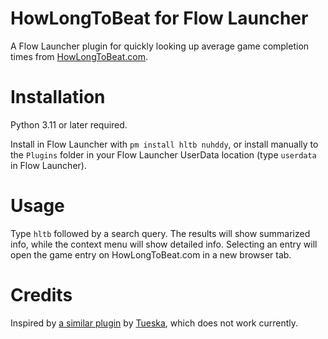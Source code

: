 # HowLongToBeat for Flow Launcher

A Flow Launcher plugin for quickly looking up average game completion times
from [HowLongToBeat.com](https://howlongtobeat.com/).

# Installation

Python 3.11 or later required.

Install in Flow Launcher with `pm install hltb nuhddy`, or install manually to the `Plugins` folder in your Flow Launcher UserData
location (type `userdata` in Flow Launcher).

# Usage

Type `hltb` followed by a search query. The results will show summarized info,
while the context menu will show detailed info. Selecting an entry will
open the game entry on HowLongToBeat.com in a new browser tab.

# Credits

Inspired by [a similar plugin](https://github.com/Tueska/fl-howlongtobeat) by
[Tueska](https://github.com/Tueska), which does not work currently.
